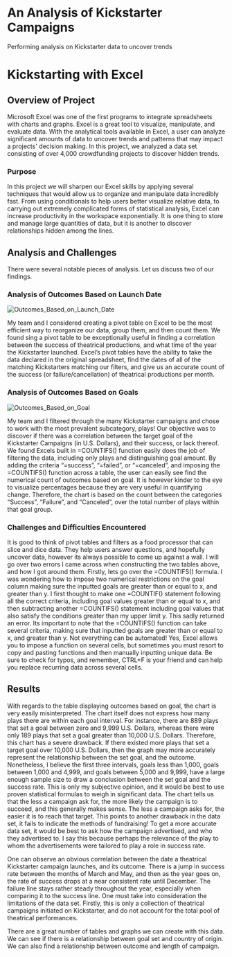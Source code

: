 # An Analysis of Kickstarter Campaigns
Performing analysis on Kickstarter data to uncover trends

# Kickstarting with Excel

## Overview of Project

Microsoft Excel was one of the first programs to integrate spreadsheets with charts and graphs. Excel is a great tool to visualize, manipulate, and evaluate data. With the analytical tools available in Excel, a user can analyze significant amounts of data to uncover trends and patterns that may impact a projects' decision making. In this project, we analyzed a data set consisting of over 4,000 crowdfunding projects to discover hidden trends.

### Purpose

In this project we will sharpen our Excel skills by applying several techniques that would allow us to organize and manipulate data incredibly fast. From using conditionals to help users better visualize relative data, to carrying out extremely complicated forms of statistical analysis, Excel can increase productivity in the workspace exponentially. It is one thing to store and manage large quantities of data, but it is another to discover relationships hidden among the lines.

## Analysis and Challenges

There were several notable pieces of analysis. Let us discuss two of our findings.

### Analysis of Outcomes Based on Launch Date
![Outcomes_Based_on_Launch_Date](https://user-images.githubusercontent.com/68082808/88490747-db8b2100-cf6b-11ea-8553-fa711a2aeddd.png)

My team and I considered creating a pivot table on Excel to be the most efficient way to reorganize our data, group them, and then count them. We found sing a pivot table to be exceptionally useful in finding a correlation between the success of theatrical productions, and what time of the year the Kickstarter launched. Excel’s pivot tables have the ability to take the data declared in the original spreadsheet, find the dates of all of the matching Kickstarters matching our filters, and give us an accurate count of the success (or failure/cancellation) of theatrical productions per month.


### Analysis of Outcomes Based on Goals
![Outcomes_Based_on_Goal](https://user-images.githubusercontent.com/68082808/88491444-cc5aa200-cf70-11ea-9444-4cfdcad493b9.png)

My team and I filtered through the many Kickstarter campaigns and chose to work with the most prevalent subcategory, plays! Our objective was to discover if there was a correlation between the target goal of the Kickstarter Campaigns (in U.S. Dollars), and their success, or lack thereof. We found Excels built in =COUNTIFS() function easily does the job of filtering the data, including only plays and distinguishing goal amount. By adding the criteria “=success”, “=failed”, or “=canceled”, and imposing the =COUNTIFS() function across a table, the user can easily see find the numerical count of outcomes based on goal. It is however kinder to the eye to visualize percentages because they are very useful in quantifying change. Therefore, the chart is based on the count between the categories “Success”, “Failure”, and “Canceled”, over the total number of plays within that goal group.

### Challenges and Difficulties Encountered

It is good to think of pivot tables and filters as a food processor that can slice and dice data. They help users answer questions, and hopefully uncover data, however its always possible to come up against a wall. I will go over two errors I came across when constructing the two tables above, and how I got around them.
Firstly, lets go over the =COUNTIFS() formula. I was wondering how to impose two numerical restrictions on the goal column making sure the inputted goals are greater than or equal to x, and greater than y. I first thought to make one =COUNTIF() statement following all the correct criteria, including goal values greater than or equal to x, and then subtracting another =COUNTIFS() statement including goal values that also satisfy the conditions greater than my upper limit y. This sadly returned an error. Its important to note that the =COUNTIFS() function can take several criteria, making sure that inputted goals are greater than or equal to x, and greater than y.
Not everything can be automated! Yes, Excel allows you to impose a function on several cells, but sometimes you must resort to copy and pasting functions and then manually inputting unique data. Be sure to check for typos, and remember, CTRL+F is your friend and can help you replace recurring data across several cells.


## Results

With regards to the table displaying outcomes based on goal, the chart is very easily misinterpreted. The chart itself does not express how many plays there are within each goal interval. For instance, there are 889 plays that set a goal between zero and 9,999 U.S. Dollars, whereas there were only 189 plays that set a goal greater than 10,000 U.S. Dollars. Therefore, this chart has a severe drawback. If there existed more plays that set a target goal over 10,000 U.S. Dollars, then the graph may more accurately represent the relationship between the set goal, and the outcome. Nonetheless, I believe the first three intervals, goals less than 1,000, goals between 1,000 and 4,999, and goals between 5,000 and 9,999, have a large enough sample size to draw a conclusion between the set goal and the success rate. This is only my subjective opinion, and it would be best to use proven statistical formulas to weigh in significant data. The chart tells us that the less a campaign ask for, the more likely the campaign is to succeed, and this generally makes sense. The less a campaign asks for, the easier it is to reach that target. This points to another drawback in the data set, it fails to indicate the methods of fundraising! To get a more accurate data set, it would be best to ask how the campaign advertised, and who they advertised to. I say this because perhaps the relevance of the play to whom the advertisements were tailored to play a role in success rate.

One can observe an obvious correlation between the date a theatrical Kickstarter campaign launches, and its outcome. There is a jump in success rate between the months of March and May, and then as the year goes on, the rate of success drops at a near consistent rate until December. The failure line stays rather steady throughout the year, especially when comparing it to the success line. One must take into consideration the limitations of the data set. Firstly, this is only a collection of theatrical campaigns initiated on Kickstarter, and do not account for the total pool of theatrical performances.

There are a great number of tables and graphs we can create with this data. We can see if there is a relationship between goal set and country of origin. We can also find a relationship between outcome and length of campaign.

